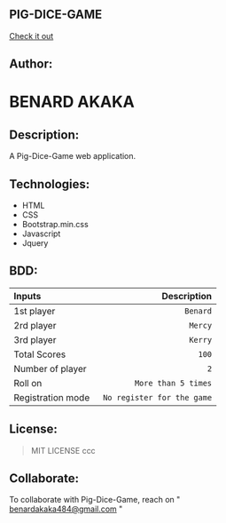 ## PIG-DICE-GAME
[Check it out]("https://github.com/Benardakaka/Pig-Dice-Game")


## Author:
# BENARD AKAKA
## Description: 
A Pig-Dice-Game web application.



## Technologies:
* HTML
* CSS
* Bootstrap.min.css
* Javascript
* Jquery

## BDD:
| Inputs |  Description |
| :---         |          ---: |
| 1st player     | ` Benard`   |
| 2rd player    | ` Mercy`   |
| 3rd player     | ` Kerry`   |
| Total Scores    | ` 100`  |
| Number of player   | ` 2`   |
| Roll on  | ` More than 5 times`|
| Registration mode   | ` No register for the game`   |

## License:
>MIT LICENSE ccc

## Collaborate:
To collaborate with Pig-Dice-Game, reach on " benardakaka484@gmail.com "
